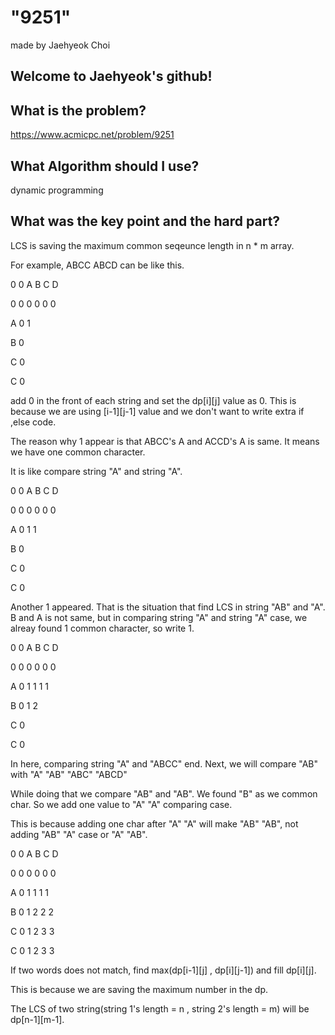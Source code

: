 
# "9251"

made by Jaehyeok Choi

## Welcome to Jaehyeok's github!

## What is the problem?

https://www.acmicpc.net/problem/9251

## What Algorithm should I use?

dynamic programming

## What was the key point and the hard part?

LCS is saving the maximum common seqeunce length in n * m array.

For example, ABCC ABCD can be like this.

0 0 A B C D

0 0 0 0 0 0

A 0 1 

B 0

C 0

C 0

add 0 in the front of each string and set the dp[i][j] value as 0. This is because we are using [i-1][j-1] value and we don't want to write extra if ,else code.

The reason why 1 appear is that ABCC's A and ACCD's A is same. It means we have one common character. 

It is like compare string "A" and string "A".

0 0 A B C D

0 0 0 0 0 0

A 0 1 1

B 0

C 0

C 0

Another 1 appeared. That is the situation that find LCS in string "AB" and "A". B and A is not same, but in comparing string "A" and string "A" case, we alreay found 1 common character, so write 1.

0 0 A B C D

0 0 0 0 0 0

A 0 1 1 1 1

B 0 1 2 

C 0

C 0

In here, comparing string "A" and "ABCC" end. Next, we will compare "AB" with "A" "AB" "ABC" "ABCD"

While doing that we compare "AB" and "AB". We found "B" as we common char. So we add one value to "A" "A" comparing case. 

This is because adding one char after "A" "A" will make "AB" "AB", not adding "AB" "A" case or "A" "AB".

0 0 A B C D

0 0 0 0 0 0

A 0 1 1 1 1

B 0 1 2 2 2

C 0 1 2 3 3

C 0 1 2 3 3

If two words does not match, find max(dp[i-1][j] , dp[i][j-1]) and fill dp[i][j].

This is because we are saving the maximum number in the dp.

The LCS of two string(string 1's length = n , string 2's length = m) will be dp[n-1][m-1].
